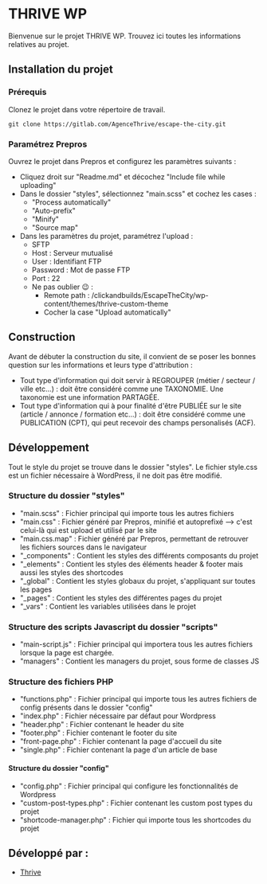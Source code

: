 # THRIVE WP
Bienvenue sur le projet THRIVE WP.
Trouvez ici toutes les informations relatives au projet.

## Installation du projet

### Prérequis
Clonez le projet dans votre répertoire de travail.
```
git clone https://gitlab.com/AgenceThrive/escape-the-city.git
```

### Paramétrez Prepros
Ouvrez le projet dans Prepros et configurez les paramètres suivants :
- Cliquez droit sur "Readme.md" et décochez "Include file while uploading"
- Dans le dossier "styles", sélectionnez "main.scss"  et cochez les cases :
    - "Process automatically"
    - "Auto-prefix"
    - "Minify"
    - "Source map"
- Dans les paramètres du projet, paramétrez l'upload :
    - SFTP
    - Host : Serveur mutualisé
    - User : Identifiant FTP
    - Password : Mot de passe FTP
    - Port : 22
    - Ne pas oublier :wink: :
        - Remote path : /clickandbuilds/EscapeTheCity/wp-content/themes/thrive-custom-theme
        - Cocher la case "Upload automatically"

## Construction
Avant de débuter la construction du site, il convient de se poser les bonnes question sur les informations et leurs type d'attribution :
- Tout type d'information qui doit servir à REGROUPER (métier / secteur / ville etc...) :
doit être considéré comme une TAXONOMIE. Une taxonomie est une information PARTAGÉE.
- Tout type d'information qui à pour finalité d'être PUBLIÉE sur le site (article / annonce / formation etc...) :
doit être considéré comme une PUBLICATION (CPT), qui peut recevoir des champs personalisés (ACF).

## Développement
Tout le style du projet se trouve dans le dossier "styles".
Le fichier style.css est un fichier nécessaire à WordPress, il ne doit pas être modifié.

### Structure du dossier "styles"
- "main.scss" : Fichier principal qui importe tous les autres fichiers
- "main.css" : Fichier généré par Prepros, minifié et autoprefixé --> c'est celui-là qui est upload et utilisé par le site
- "main.css.map" : Fichier généré par Prepros, permettant de retrouver les fichiers sources dans le navigateur
- "_components" : Contient les styles des différents composants du projet
- "_elements" : Contient les styles des éléments header & footer mais aussi les styles des shortcodes
- "_global" : Contient les styles globaux du projet, s'appliquant sur toutes les pages
- "_pages" : Contient les styles des différentes pages du projet
- "_vars" : Contient les variables utilisées dans le projet

### Structure des scripts Javascript du dossier "scripts"
- "main-script.js" : Fichier principal qui importera tous les autres fichiers lorsque la page est chargée.
- "managers" : Contient les managers du projet, sous forme de classes JS

### Structure des fichiers PHP
- "functions.php" : Fichier principal qui importe tous les autres fichiers de config présents dans le dossier "config"
- "index.php" : Fichier nécessaire par défaut pour Wordpress
- "header.php" : Fichier contenant le header du site
- "footer.php" : Fichier contenant le footer du site
- "front-page.php" : Fichier contenant la page d'accueil du site
- "single.php" : Fichier contenant la page d'un article de base

#### Structure du dossier "config"
- "config.php" : Fichier principal qui configure les fonctionnalités de Wordpress
- "custom-post-types.php" : Fichier contenant les custom post types du projet
- "shortcode-manager.php" : Fichier qui importe tous les shortcodes du projet

## Développé par :
- [Thrive](https://www.agencethrive.com)
